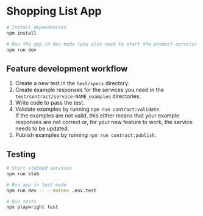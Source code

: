 # Shopping List App

```bash
# Install dependencies
npm install

# Run the app in dev mode (you also need to start the product-service)
npm run dev
```

## Feature development workflow

1. Create a new test in the `test/specs` directory.
2. Create example responses for the services you need in the `test/contract/service-NAME_examples` directories.
3. Write code to pass the test.
4. Validate examples by running `npm run contract:validate`.  
   If the examples are not valid, this either means that your example responses are not correct or, for your new feature to work, the service needs to be updated.
5. Publish examples by running `npm run contract:publish`.

## Testing

```bash
# Start stubbed services
npm run stub

# Run app in test mode
npm run dev -- --dotenv .env.test

# Run tests
npx playwright test
```
